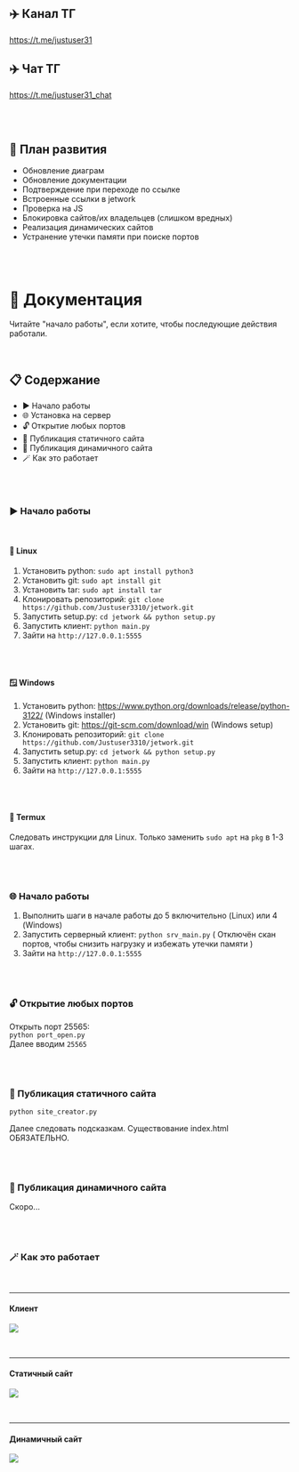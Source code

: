 ## ✈️ Канал ТГ
https://t.me/justuser31
## ✈️ Чат ТГ
https://t.me/justuser31_chat

<br>
<br>

## 🔼 План развития
* Обновление диаграм
* Обновление документации
* Подтверждение при переходе по ссылке
* Встроенные ссылки в jetwork
* Проверка на JS
* Блокировка сайтов/их владельцев (слишком вредных)
* Реализация динамических сайтов
* Устранение утечки памяти при поиске портов

<br>
<br>

# 📃 Документация
Читайте "начало работы", если хотите, чтобы последующие действия работали.

<br>

## 📋 Содержание
- ▶️ Начало работы
- 🌐 Установка на сервер
- 🔓 Открытие любых портов
- 📎 Публикация статичного сайта
- 📎 Публикация динамичного сайта
- 🪄 Как это работает


<br>
<br>

### ▶️ Начало работы

<br>

#### 🐧 Linux
1. Установить python: `sudo apt install python3`
2. Установить git: `sudo apt install git`
3. Установить tar: `sudo apt install tar`
4. Клонировать репозиторий: `git clone https://github.com/Justuser3310/jetwork.git`
5. Запустить setup.py: `cd jetwork && python setup.py`
6. Запустить клиент: `python main.py`
7. Зайти на `http://127.0.0.1:5555`

<br>
<br>

#### 🪟 Windows
1. Установить python: https://www.python.org/downloads/release/python-3122/ (Windows installer)
2. Установить git: https://git-scm.com/download/win (Windows setup)
3. Клонировать репозиторий: `git clone https://github.com/Justuser3310/jetwork.git`
4. Запустить setup.py: `cd jetwork && python setup.py`
5. Запустить клиент: `python main.py`
6. Зайти на `http://127.0.0.1:5555`

<br>
<br>

#### 📱 Termux
Следовать инструкции для Linux.
Только заменить `sudo apt` на `pkg` в 1-3 шагах.

<br>
<br>

### 🌐 Начало работы

1. Выполнить шаги в начале работы до 5 включительно (Linux) или 4 (Windows)
2. Запустить серверный клиент: `python srv_main.py`
( Отключён скан портов, чтобы снизить нагрузку и избежать утечки памяти )
3. Зайти на `http://127.0.0.1:5555`

<br>
<br>

### 🔓 Открытие любых портов
Открыть порт 25565: \
`python port_open.py` \
Далее вводим `25565`

<br>
<br>

### 📎 Публикация статичного сайта
`python site_creator.py`

Далее следовать подсказкам.
Существование index.html ОБЯЗАТЕЛЬНО.

<br>
<br>

### 📎 Публикация динамичного сайта

Скоро...

<br>
<br>

### 🪄 Как это работает

<br>

***
#### Клиент

![](https://github.com/Justuser3310/jetwork/blob/main/images/jetwork_client.png)

<br>

***
#### Статичный сайт

![](https://github.com/Justuser3310/jetwork/blob/main/images/jetwork_static.png)

<br>

***
#### Динамичный сайт

![](https://github.com/Justuser3310/jetwork/blob/main/images/jetwork_dynamic.png)

